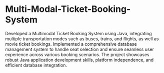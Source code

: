 # Multi-Modal-Ticket-Booking-System

Developed a Multimodal Ticket Booking System using Java, integrating multiple transportation modes such as buses, trains, and flights, as well as movie ticket bookings. Implemented a comprehensive database management system to handle seat selection and ensure seamless user experience across various booking scenarios. The project showcases robust Java application development skills, platform independence, and efficient database integration.
